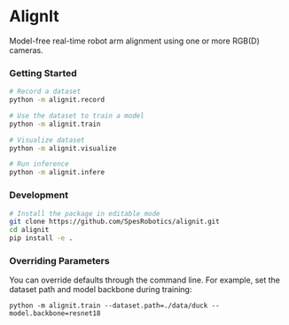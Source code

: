 # AlignIt

Model-free real-time robot arm alignment using one or more RGB(D) cameras.

### Getting Started

```bash
# Record a dataset
python -m alignit.record

# Use the dataset to train a model
python -m alignit.train

# Visualize dataset
python -m alignit.visualize

# Run inference
python -m alignit.infere
```

### Development

```bash
# Install the package in editable mode
git clone https://github.com/SpesRobotics/alignit.git
cd alignit
pip install -e .
```

### Overriding Parameters

You can override defaults through the command line. For example, set the dataset path and model backbone during training:

```
python -m alignit.train --dataset.path=./data/duck --model.backbone=resnet18
```
